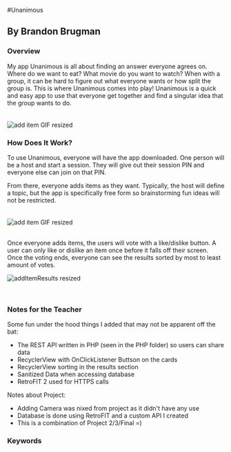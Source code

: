 
#Unanimous
## By Brandon Brugman

### Overview
My app Unanimous is all about finding an answer everyone agrees on. Where do we want to eat? What movie do you want to watch? When with a group, it can be hard to figure out what everyone wants or how split the group is. This is where Unanimous comes into play! Unanimous is a quick and easy app to use that everyone get together and find a singular idea that the group wants to do. <br><br><br>
![add item GIF resized](https://user-images.githubusercontent.com/54860312/116919220-2ed28400-ac0e-11eb-9c27-c0121ba4625a.gif)
<br>



### How Does It Work?
To use Unanimous, everyone will have the app downloaded. One person will be a host and start a session. They will give out their session PIN and everyone else can join on that PIN. 

From there, everyone adds items as they want. Typically, the host will define a topic, but the app is specifically free form so brainstorming fun ideas will not be restricted. <br><br><br>
![add item GIF resized](https://user-images.githubusercontent.com/54860312/116918924-ca172980-ac0d-11eb-948d-8fe643306e97.gif)


<br>
Once everyone adds items, the users will vote with a like/dislike button. A user can only like or dislike an item once before it falls off their screen. Once the voting ends, everyone can see the results sorted by most to least amount of votes. 

![addItemResults resized](https://user-images.githubusercontent.com/54860312/116919426-7a852d80-ac0e-11eb-9ff3-5e46c079852f.gif)

<br>

### Notes for the Teacher

Some fun under the hood things I added that may not be apparent off the bat: 

- The REST API written in PHP (seen in the PHP folder) so users can share data
- RecyclerView with OnClickListener Buttson on the cards
- RecyclerView sorting in the results section
- Sanitized Data when accessing database
- RetroFIT 2 used for HTTPS calls

Notes about Project:
- Adding Camera was nixed from project as it didn't have any use
- Database is done using RetroFIT and a custom API I created
- This is a combination of Project 2/3/Final =)

### Keywords


